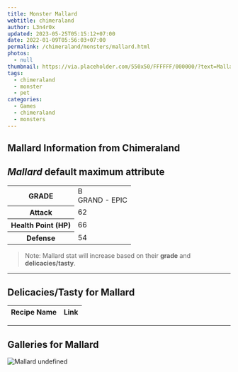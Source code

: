 ```yaml
---
title: Monster Mallard
webtitle: chimeraland
author: L3n4r0x
updated: 2023-05-25T05:15:12+07:00
date: 2022-01-09T05:56:03+07:00
permalink: /chimeraland/monsters/mallard.html
photos:
  - null
thumbnail: https://via.placeholder.com/550x50/FFFFFF/000000/?text=Mallard
tags:
  - chimeraland
  - monster
  - pet
categories:
  - Games
  - chimeraland
  - monsters
---
```


<link
  rel="stylesheet"
  href="https://rawcdn.githack.com/dimaslanjaka/Web-Manajemen/870a349/css/bootstrap-5-3-0-alpha3-wrapper.css"
/>
<section id="bootstrap-wrapper">
  <div data-bs-theme="dark">
    <h2>Mallard Information from Chimeraland</h2>
    <h2 id="attribute"><i>Mallard</i> default maximum attribute</h2>
    <div class="row">
      <div class="col mb-2">
        <div class="card">
          <div class="card-body">
            <table>
              <tr>
                <th>GRADE</th>
                <td>B <br /><span class="text-purple">GRAND - EPIC</span></td>
              </tr>
              <tr>
                <th>Attack</th>
                <td>62</td>
              </tr>
              <tr>
                <th>Health Point (HP)</th>
                <td>66</td>
              </tr>
              <tr>
                <th>Defense</th>
                <td>54</td>
              </tr>
            </table>
          </div>
        </div>
      </div>
    </div>
    <blockquote>
      Note: Mallard stat will increase based on their <b>grade</b> and
      <b>delicacies/tasty</b>.
    </blockquote>
    <hr />
    <h2 id="delicacies">Delicacies/Tasty for Mallard</h2>
    <div class="card">
      <div class="card-body">
        <div class="table-responsive">
          <table class="table table-striped">
            <thead>
              <tr>
                <th>Recipe Name</th>
                <th>Link</th>
              </tr>
            </thead>
            <tbody></tbody>
          </table>
        </div>
      </div>
    </div>
    <hr />
    <div id="gallery">
      <h2>Galleries for Mallard</h2>
      <div class="row">
        <div class="col-lg-6 col-12">
          <img
            src="https://www.webmanajemen.com/undefined"
            alt="Mallard undefined"
          />
        </div>
      </div>
    </div>
  </div>
</section>